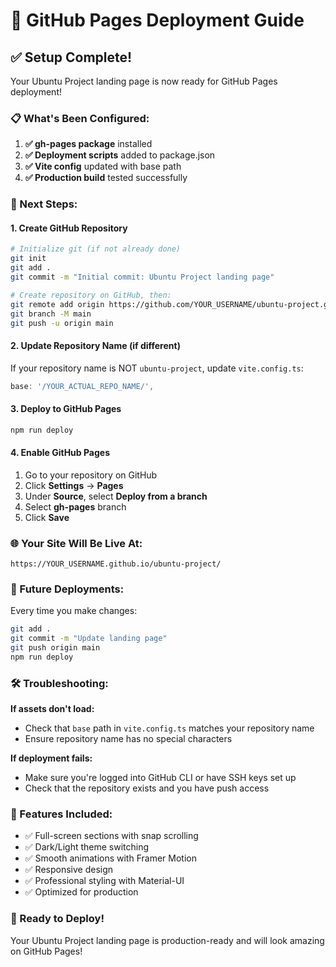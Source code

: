 # 🚀 GitHub Pages Deployment Guide

## ✅ Setup Complete!

Your Ubuntu Project landing page is now ready for GitHub Pages deployment!

### 📋 What's Been Configured:

1. **✅ gh-pages package** installed
2. **✅ Deployment scripts** added to package.json
3. **✅ Vite config** updated with base path
4. **✅ Production build** tested successfully

### 🎯 Next Steps:

#### 1. Create GitHub Repository
```bash
# Initialize git (if not already done)
git init
git add .
git commit -m "Initial commit: Ubuntu Project landing page"

# Create repository on GitHub, then:
git remote add origin https://github.com/YOUR_USERNAME/ubuntu-project.git
git branch -M main
git push -u origin main
```

#### 2. Update Repository Name (if different)
If your repository name is NOT `ubuntu-project`, update `vite.config.ts`:
```typescript
base: '/YOUR_ACTUAL_REPO_NAME/',
```

#### 3. Deploy to GitHub Pages
```bash
npm run deploy
```

#### 4. Enable GitHub Pages
1. Go to your repository on GitHub
2. Click **Settings** → **Pages**
3. Under **Source**, select **Deploy from a branch**
4. Select **gh-pages** branch
5. Click **Save**

### 🌐 Your Site Will Be Live At:
`https://YOUR_USERNAME.github.io/ubuntu-project/`

### 🔄 Future Deployments:
Every time you make changes:
```bash
git add .
git commit -m "Update landing page"
git push origin main
npm run deploy
```

### 🛠️ Troubleshooting:

**If assets don't load:**
- Check that `base` path in `vite.config.ts` matches your repository name
- Ensure repository name has no special characters

**If deployment fails:**
- Make sure you're logged into GitHub CLI or have SSH keys set up
- Check that the repository exists and you have push access

### 📱 Features Included:
- ✅ Full-screen sections with snap scrolling
- ✅ Dark/Light theme switching
- ✅ Smooth animations with Framer Motion
- ✅ Responsive design
- ✅ Professional styling with Material-UI
- ✅ Optimized for production

### 🎉 Ready to Deploy!

Your Ubuntu Project landing page is production-ready and will look amazing on GitHub Pages!
